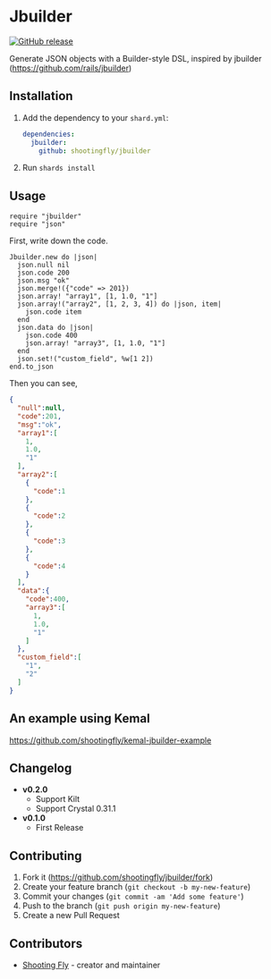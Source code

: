 # Jbuilder
[![GitHub release](https://img.shields.io/github/release/shootingfly/jbuilder.svg)](https://github.com/shootingfly/jbuilder/releases)

Generate JSON objects with a Builder-style DSL, inspired by jbuilder (<https://github.com/rails/jbuilder>)

## Installation

1. Add the dependency to your `shard.yml`:

   ```yaml
   dependencies:
     jbuilder:
       github: shootingfly/jbuilder
   ```

2. Run `shards install`

## Usage

```crystal
require "jbuilder"
require "json"
```

First, write down the code.
```crystal
Jbuilder.new do |json|
  json.null nil
  json.code 200
  json.msg "ok"
  json.merge!({"code" => 201})
  json.array! "array1", [1, 1.0, "1"]
  json.array!("array2", [1, 2, 3, 4]) do |json, item|
    json.code item
  end
  json.data do |json|
    json.code 400
    json.array! "array3", [1, 1.0, "1"]
  end
  json.set!("custom_field", %w[1 2])
end.to_json
```

Then you can see, 
```json
{
  "null":null,
  "code":201,
  "msg":"ok",
  "array1":[
    1,
    1.0,
    "1"
  ],
  "array2":[
    {
      "code":1
    },
    {
      "code":2
    },
    {
      "code":3
    },
    {
      "code":4
    }
  ],
  "data":{
    "code":400,
    "array3":[
      1,
      1.0,
      "1"
    ]
  },
  "custom_field":[
    "1",
    "2"
  ]
}
```

## An example using Kemal
https://github.com/shootingfly/kemal-jbuilder-example

## Changelog
+ **v0.2.0**
  + Support Kilt
  + Support Crystal 0.31.1
+ **v0.1.0**
  + First Release

## Contributing

1. Fork it (<https://github.com/shootingfly/jbuilder/fork>)
2. Create your feature branch (`git checkout -b my-new-feature`)
3. Commit your changes (`git commit -am 'Add some feature'`)
4. Push to the branch (`git push origin my-new-feature`)
5. Create a new Pull Request

## Contributors

- [Shooting Fly](https://github.com/shootingfly) - creator and maintainer
